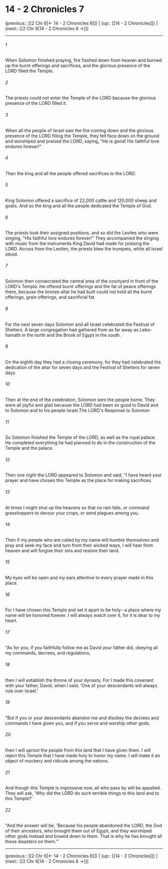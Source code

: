# 14 - 2 Chronicles 7

(previous:: [[2 Chr 6|← 14 - 2 Chronicles 6]]) | (up:: [[14 - 2 Chronicles]]) | (next:: [[2 Chr 8|14 - 2 Chronicles 8 →]])

***


###### 1 
When Solomon finished praying, fire flashed down from heaven and burned up the burnt offerings and sacrifices, and the glorious presence of the LORD filled the Temple. 

###### 2 
The priests could not enter the Temple of the LORD because the glorious presence of the LORD filled it. 

###### 3 
When all the people of Israel saw the fire coming down and the glorious presence of the LORD filling the Temple, they fell face down on the ground and worshiped and praised the LORD, saying, "He is good! His faithful love endures forever!" 

###### 4 
Then the king and all the people offered sacrifices to the LORD. 

###### 5 
King Solomon offered a sacrifice of 22,000 cattle and 120,000 sheep and goats. And so the king and all the people dedicated the Temple of God. 

###### 6 
The priests took their assigned positions, and so did the Levites who were singing, "His faithful love endures forever!" They accompanied the singing with music from the instruments King David had made for praising the LORD. Across from the Levites, the priests blew the trumpets, while all Israel stood. 

###### 7 
Solomon then consecrated the central area of the courtyard in front of the LORD's Temple. He offered burnt offerings and the fat of peace offerings there, because the bronze altar he had built could not hold all the burnt offerings, grain offerings, and sacrificial fat. 

###### 8 
For the next seven days Solomon and all Israel celebrated the Festival of Shelters. A large congregation had gathered from as far away as Lebo-hamath in the north and the Brook of Egypt in the south. 

###### 9 
On the eighth day they had a closing ceremony, for they had celebrated the dedication of the altar for seven days and the Festival of Shelters for seven days. 

###### 10 
Then at the end of the celebration, Solomon sent the people home. They were all joyful and glad because the LORD had been so good to David and to Solomon and to his people Israel.The LORD's Response to Solomon 

###### 11 
So Solomon finished the Temple of the LORD, as well as the royal palace. He completed everything he had planned to do in the construction of the Temple and the palace. 

###### 12 
Then one night the LORD appeared to Solomon and said, "I have heard your prayer and have chosen this Temple as the place for making sacrifices. 

###### 13 
At times I might shut up the heavens so that no rain falls, or command grasshoppers to devour your crops, or send plagues among you. 

###### 14 
Then if my people who are called by my name will humble themselves and pray and seek my face and turn from their wicked ways, I will hear from heaven and will forgive their sins and restore their land. 

###### 15 
My eyes will be open and my ears attentive to every prayer made in this place. 

###### 16 
For I have chosen this Temple and set it apart to be holy--a place where my name will be honored forever. I will always watch over it, for it is dear to my heart. 

###### 17 
"As for you, if you faithfully follow me as David your father did, obeying all my commands, decrees, and regulations, 

###### 18 
then I will establish the throne of your dynasty. For I made this covenant with your father, David, when I said, 'One of your descendants will always rule over Israel.' 

###### 19 
"But if you or your descendants abandon me and disobey the decrees and commands I have given you, and if you serve and worship other gods, 

###### 20 
then I will uproot the people from this land that I have given them. I will reject this Temple that I have made holy to honor my name. I will make it an object of mockery and ridicule among the nations. 

###### 21 
And though this Temple is impressive now, all who pass by will be appalled. They will ask, 'Why did the LORD do such terrible things to this land and to this Temple?' 

###### 22 
"And the answer will be, 'Because his people abandoned the LORD, the God of their ancestors, who brought them out of Egypt, and they worshiped other gods instead and bowed down to them. That is why he has brought all these disasters on them.'"

***

(previous:: [[2 Chr 6|← 14 - 2 Chronicles 6]]) | (up:: [[14 - 2 Chronicles]]) | (next:: [[2 Chr 8|14 - 2 Chronicles 8 →]])
